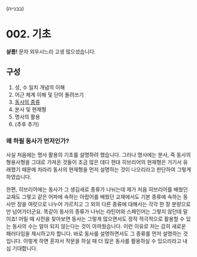 (בבנייה)
# 002. 기초
**샬롬!** 문자 외우시느라 고생
많으셨습니다.
## 구성
1. 성, 수 일치 개념의 이해
2. 어근 체계 이해 및 단어 돌려쓰기
3. [동사의 종류](03.verbs.kinds.md)
4. 분사 및 현재형
5. 명사의 활용
6. (추후 추가)
### 왜 하필 동사가 먼저인가?
사실 처음에는 명사 활용의 기초를 설명하려
했습니다. 그러나 명사에는 분사, 즉 동사의 형용사형을
그대로 가져온 것들이 조금 많은 데다
현대 히브리어의 현재형은 거기서 유래했기 때문에
차라리 동사의 현재형을 먼저 설명하는 것이
나으리라고 판단하여 그렇게 하였습니다.

한편, 히브리어에는 동사가
그 생김새로 종류가 나뉘는데
제가 처음 히브리어를 배웠던 교재도 그렇고
같은 어파에 속하는 아랍어를 배웠던 교재에서도
기본 종류에 속하는 동사만 장을 여럿으로
나누어 가르치고 그 외의 다른 종류에 대해서는
각각 한 장 분량으로만 넘어가더군요. 똑같이
동사의 종류가 나뉘는 라틴어와 스페인어는 그렇지 않던데
말이죠! 어릴 때 사전을 찾아보면 동사는 그렇게
많으면서도 정작 적극적으로 활용할 수 있는
동사의 수는 얼마 되지 않는다는 것이 아까웠습니다.
이런 이유로 저는 감히 새로운 패러다임을 제시하고자
합니다. 바로 동사를 설명하면서도 그 종류를
먼저 설명하는 것입니다. 이렇게 하면 혼자서
작문을 하실 때 더 많은 동사를 활용하실 수
있으리라고 내심 기대합니다.

